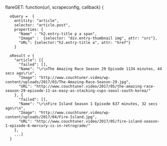  flareGET: function(url, scrapeconfig, callback) {


      oQuery =  {
        entitity: "article",
        selector: "article.post",
        properties: {
          "Name" : "h2.entry-title p a span",
          "Image" :  {selector: "div.entry-thumbnail img", attr: "src"},
          "URL": {selector:"h2.entry-title a", attr: "href"}
        }

      oResult = {
        "article": [{
          "failed": [],
          "Name": "\r\nThe Amazing Race Season 29 Episode 1134 minutes, 44 secs ago\r\n",
          "Image": "http://www.couchtuner.video/wp-content/uploads/2017/03/The-Amazing-Race-Season-29.jpg",
          "URL": "http://www.couchtuner.video/2017/05/the-amazing-race-season-29-episode-11-as-easy-as-stacking-cups-seoul-south-korea/"
        }, {
          "failed": [],
          "Name": "\r\nFire Island Season 1 Episode 637 minutes, 32 secs ago\r\n",
          "Image": "http://www.couchtuner.video/wp-content/uploads/2017/04/Fire-Island.jpg",
          "URL": "http://www.couchtuner.video/2017/05/fire-island-season-1-episode-6-mercury-is-in-retrograde/"
        }, 
        ...]
      }

